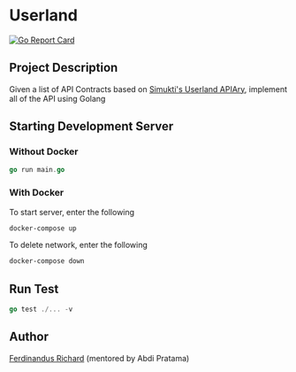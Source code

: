 # Userland

[![Go Report Card](https://goreportcard.com/badge/github.com/reeechart/userland)](https://goreportcard.com/report/github.com/reeechart/userland)

## Project Description
Given a list of API Contracts based on [Simukti's Userland APIAry](https://userland.docs.apiary.io), implement all of the API using Golang

## Starting Development Server

### Without Docker
```go
go run main.go
```

### With Docker
To start server, enter the following
```sh
docker-compose up
```

To delete network, enter the following
```sh
docker-compose down
```

## Run Test
```go
go test ./... -v
```

## Author
[Ferdinandus Richard](https://github.com/reeechart) (mentored by Abdi Pratama)
